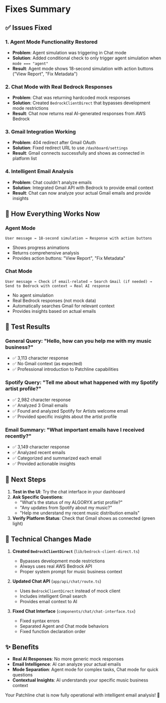 # Fixes Summary

## ✅ Issues Fixed

### 1. **Agent Mode Functionality Restored**
- **Problem**: Agent simulation was triggering in Chat mode
- **Solution**: Added conditional check to only trigger agent simulation when `mode === "agent"`
- **Result**: Agent mode shows 18-second simulation with action buttons ("View Report", "Fix Metadata")

### 2. **Chat Mode with Real Bedrock Responses**
- **Problem**: Chat was returning hardcoded mock responses
- **Solution**: Created `BedrockClientDirect` that bypasses development mode restrictions
- **Result**: Chat now returns real AI-generated responses from AWS Bedrock

### 3. **Gmail Integration Working**
- **Problem**: 404 redirect after Gmail OAuth
- **Solution**: Fixed redirect URL to use `/dashboard/settings`
- **Result**: Gmail connects successfully and shows as connected in platform list

### 4. **Intelligent Email Analysis**
- **Problem**: Chat couldn't analyze emails
- **Solution**: Integrated Gmail API with Bedrock to provide email context
- **Result**: Chat can now analyze your actual Gmail emails and provide insights

## 🎯 How Everything Works Now

### **Agent Mode**
```
User message → 18-second simulation → Response with action buttons
```
- Shows progress animations
- Returns comprehensive analysis
- Provides action buttons: "View Report", "Fix Metadata"

### **Chat Mode**
```
User message → Check if email-related → Search Gmail (if needed) → 
Send to Bedrock with context → Real AI response
```
- No agent simulation
- Real Bedrock responses (not mock data)
- Automatically searches Gmail for relevant context
- Provides insights based on actual emails

## 🧪 Test Results

### **General Query**: "Hello, how can you help me with my music business?"
- ✅ 3,113 character response
- ✅ No Gmail context (as expected)
- ✅ Professional introduction to Patchline capabilities

### **Spotify Query**: "Tell me about what happened with my Spotify artist profile?"
- ✅ 2,982 character response  
- ✅ Analyzed 3 Gmail emails
- ✅ Found and analyzed Spotify for Artists welcome email
- ✅ Provided specific insights about the artist profile

### **Email Summary**: "What important emails have I received recently?"
- ✅ 3,149 character response
- ✅ Analyzed recent emails
- ✅ Categorized and summarized each email
- ✅ Provided actionable insights

## 🚀 Next Steps

1. **Test in the UI**: Try the chat interface in your dashboard
2. **Ask Specific Questions**: 
   - "What's the status of my ALGORYX artist profile?"
   - "Any updates from Spotify about my music?"
   - "Help me understand my recent music distribution emails"
3. **Verify Platform Status**: Check that Gmail shows as connected (green light)

## 📝 Technical Changes Made

1. **Created `BedrockClientDirect`** (`lib/bedrock-client-direct.ts`)
   - Bypasses development mode restrictions
   - Always uses real AWS Bedrock API
   - Proper system prompt for music business context

2. **Updated Chat API** (`app/api/chat/route.ts`)
   - Uses `BedrockClientDirect` instead of mock client
   - Includes intelligent Gmail search
   - Provides email context to AI

3. **Fixed Chat Interface** (`components/chat/chat-interface.tsx`)
   - Fixed syntax errors
   - Separated Agent and Chat mode behaviors
   - Fixed function declaration order

## ✨ Benefits

- **Real AI Responses**: No more generic mock responses
- **Email Intelligence**: AI can analyze your actual emails
- **Mode Separation**: Agent mode for complex tasks, Chat mode for quick questions
- **Contextual Insights**: AI understands your specific music business context

Your Patchline chat is now fully operational with intelligent email analysis! 🎉 